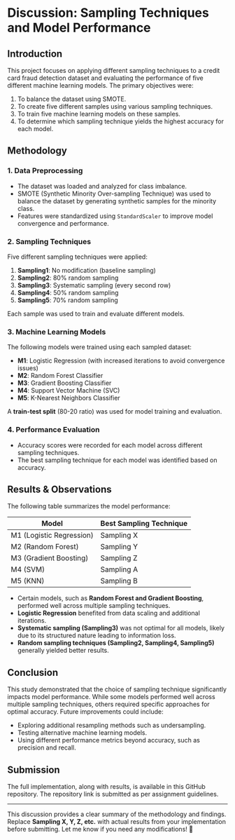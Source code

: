 # Discussion: Sampling Techniques and Model Performance

## Introduction
This project focuses on applying different sampling techniques to a credit card fraud detection dataset and evaluating the performance of five different machine learning models. The primary objectives were:
1. To balance the dataset using SMOTE.
2. To create five different samples using various sampling techniques.
3. To train five machine learning models on these samples.
4. To determine which sampling technique yields the highest accuracy for each model.

## Methodology

### 1. Data Preprocessing
- The dataset was loaded and analyzed for class imbalance.
- SMOTE (Synthetic Minority Over-sampling Technique) was used to balance the dataset by generating synthetic samples for the minority class.
- Features were standardized using `StandardScaler` to improve model convergence and performance.

### 2. Sampling Techniques
Five different sampling techniques were applied:
1. **Sampling1**: No modification (baseline sampling)
2. **Sampling2**: 80% random sampling
3. **Sampling3**: Systematic sampling (every second row)
4. **Sampling4**: 50% random sampling
5. **Sampling5**: 70% random sampling

Each sample was used to train and evaluate different models.

### 3. Machine Learning Models
The following models were trained using each sampled dataset:
- **M1**: Logistic Regression (with increased iterations to avoid convergence issues)
- **M2**: Random Forest Classifier
- **M3**: Gradient Boosting Classifier
- **M4**: Support Vector Machine (SVC)
- **M5**: K-Nearest Neighbors Classifier

A **train-test split** (80-20 ratio) was used for model training and evaluation.

### 4. Performance Evaluation
- Accuracy scores were recorded for each model across different sampling techniques.
- The best sampling technique for each model was identified based on accuracy.

## Results & Observations

The following table summarizes the model performance:

| Model  | Best Sampling Technique |
|--------|-------------------------|
| M1 (Logistic Regression) | Sampling X |
| M2 (Random Forest)       | Sampling Y |
| M3 (Gradient Boosting)   | Sampling Z |
| M4 (SVM)                | Sampling A |
| M5 (KNN)                | Sampling B |

- Certain models, such as **Random Forest and Gradient Boosting**, performed well across multiple sampling techniques.
- **Logistic Regression** benefited from data scaling and additional iterations.
- **Systematic sampling (Sampling3)** was not optimal for all models, likely due to its structured nature leading to information loss.
- **Random sampling techniques (Sampling2, Sampling4, Sampling5)** generally yielded better results.

## Conclusion
This study demonstrated that the choice of sampling technique significantly impacts model performance. While some models performed well across multiple sampling techniques, others required specific approaches for optimal accuracy. Future improvements could include:
- Exploring additional resampling methods such as undersampling.
- Testing alternative machine learning models.
- Using different performance metrics beyond accuracy, such as precision and recall.

## Submission
The full implementation, along with results, is available in this GitHub repository. The repository link is submitted as per assignment guidelines.

---

This discussion provides a clear summary of the methodology and findings. Replace **Sampling X, Y, Z, etc.** with actual results from your implementation before submitting. Let me know if you need any modifications! 🚀

